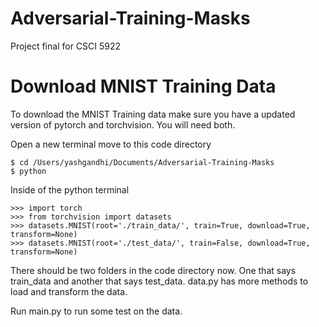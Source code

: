 # Adversarial-Training-Masks
Project final for CSCI 5922

# Download MNIST Training Data
To download the MNIST Training data make sure 
you have a updated version of pytorch and torchvision. You will need both. 

Open a new terminal move to this code directory
``` 
$ cd /Users/yashgandhi/Documents/Adversarial-Training-Masks
$ python
```

Inside of the python terminal
```
>>> import torch
>>> from torchvision import datasets
>>> datasets.MNIST(root='./train_data/', train=True, download=True, transform=None)
>>> datasets.MNIST(root='./test_data/', train=False, download=True, transform=None)
```

There should be two folders in the code directory now. One that says train_data and another that says test_data. data.py has more methods to load and transform the data.


Run main.py to run some test on the data. 
